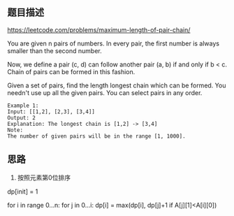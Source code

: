 ## 题目描述

https://leetcode.com/problems/maximum-length-of-pair-chain/

You are given n pairs of numbers. In every pair, the first number is always smaller than the second number.

Now, we define a pair (c, d) can follow another pair (a, b) if and only if b < c. Chain of pairs can be formed in this fashion.

Given a set of pairs, find the length longest chain which can be formed. You needn't use up all the given pairs. You can select pairs in any order.

```
Example 1:
Input: [[1,2], [2,3], [3,4]]
Output: 2
Explanation: The longest chain is [1,2] -> [3,4]
Note:
The number of given pairs will be in the range [1, 1000].
```

## 思路

1. 按照元素第0位排序

dp[init] = 1

for i in range 0...n:
    for j in 0...i:
        dp[i] = max(dp[i], dp[j]+1 if A[j][1]<A[i][0])

